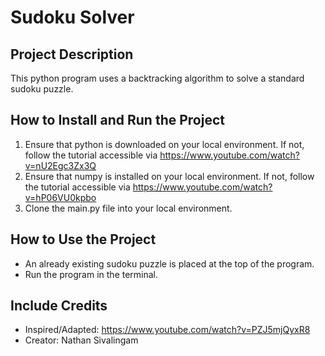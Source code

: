 # Sudoku Solver

## Project Description
This python program uses a backtracking algorithm to solve a standard sudoku puzzle.

## How to Install and Run the Project
1. Ensure that python is downloaded on your local environment. If not, follow the tutorial accessible via https://www.youtube.com/watch?v=nU2Egc3Zx3Q
2. Ensure that numpy is installed on your local environment. If not, follow the tutorial accessible via https://www.youtube.com/watch?v=hP06VU0kpbo
3. Clone the main.py file into your local environment.

## How to Use the Project
- An already existing sudoku puzzle is placed at the top of the program. <br />
- Run the program in the terminal.

## Include Credits
- Inspired/Adapted: https://www.youtube.com/watch?v=PZJ5mjQyxR8 <br />
- Creator: Nathan Sivalingam
